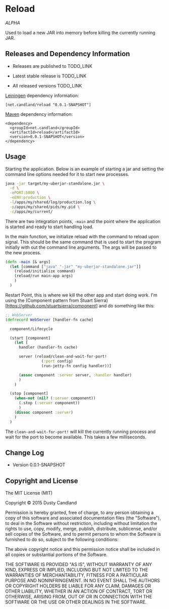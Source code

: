 # Reload

_ALPHA_

Used to load a new JAR into memory before killing the currently running JAR. 


## Releases and Dependency Information

* Releases are published to TODO_LINK

* Latest stable release is TODO_LINK

* All released versions TODO_LINK

[Leiningen] dependency information:

    [net.candland/reload "0.0.1-SNAPSHOT"]

[Maven] dependency information:

    <dependency>
      <groupId>net.candland</groupId>
      <artifactId>reload</artifactId>
      <version>0.0.1-SNAPSHOT</version>
    </dependency>

[Leiningen]: http://leiningen.org/
[Maven]: http://maven.apache.org/



## Usage

Starting the application. Below is an example of starting a jar and setting
the command line options needed for it to start new processes.

```bash
java -jar target/my-uberjar-standalone.jar \
  -d \
  -ePORT:5000 \
  -eENV:production \
  -l/apps/my/shared/log/production.log \
  -p/apps/my/shared/pids/my.pid \
  -c/apps/my/current/
```

There are two integration points, `-main` and the point where the application
is started and ready to start handling load.

In the main function, we initialize reload with the command to reload upon
signal. This should be the same command that is used to start the program 
initially with out the command line arguments. The args will be passed to 
the new process.


```clojure
(defn -main [& args]
  (let [command ["java" "-jar" "my-uberjar-standalone.jar"]]
    (reload/initialize command)
    (reload/run main-app args)
    )
  )
```


Restart Point, this is where we kill the other app and start doing work. I'm
using the (Component pattern from Stuart Sierra)
[https://github.com/stuartsierra/component] and do something like this:


```clojure
;; WebServer
(defrecord WebServer [handler-fn cache]

  component/Lifecycle

  (start [component]
    (let [
      handler (handler-fn cache)

      server (reload/clean-and-wait-for-port! 
                (:port config) 
                (run-jetty-fn config handler))]

      (assoc component :server server, :handler handler)
      )
    ) 

  (stop [component]
    (when-not (nil? (:server component))
      (.stop (:server component))
      )
    (dissoc component :server)
    )
  )
```

The `clean-and-wait-for-port!` will kill the currently running process and 
wait for the port to become available. This takes a few milliseconds. 


## Change Log

* Version 0.0.1-SNAPSHOT



## Copyright and License

The MIT License (MIT)

Copyright © 2015 Dusty Candland

Permission is hereby granted, free of charge, to any person obtaining a copy of
this software and associated documentation files (the "Software"), to deal in
the Software without restriction, including without limitation the rights to
use, copy, modify, merge, publish, distribute, sublicense, and/or sell copies of
the Software, and to permit persons to whom the Software is furnished to do so,
subject to the following conditions:

The above copyright notice and this permission notice shall be included in all
copies or substantial portions of the Software.

THE SOFTWARE IS PROVIDED "AS IS", WITHOUT WARRANTY OF ANY KIND, EXPRESS OR
IMPLIED, INCLUDING BUT NOT LIMITED TO THE WARRANTIES OF MERCHANTABILITY, FITNESS
FOR A PARTICULAR PURPOSE AND NONINFRINGEMENT. IN NO EVENT SHALL THE AUTHORS OR
COPYRIGHT HOLDERS BE LIABLE FOR ANY CLAIM, DAMAGES OR OTHER LIABILITY, WHETHER
IN AN ACTION OF CONTRACT, TORT OR OTHERWISE, ARISING FROM, OUT OF OR IN
CONNECTION WITH THE SOFTWARE OR THE USE OR OTHER DEALINGS IN THE SOFTWARE.

